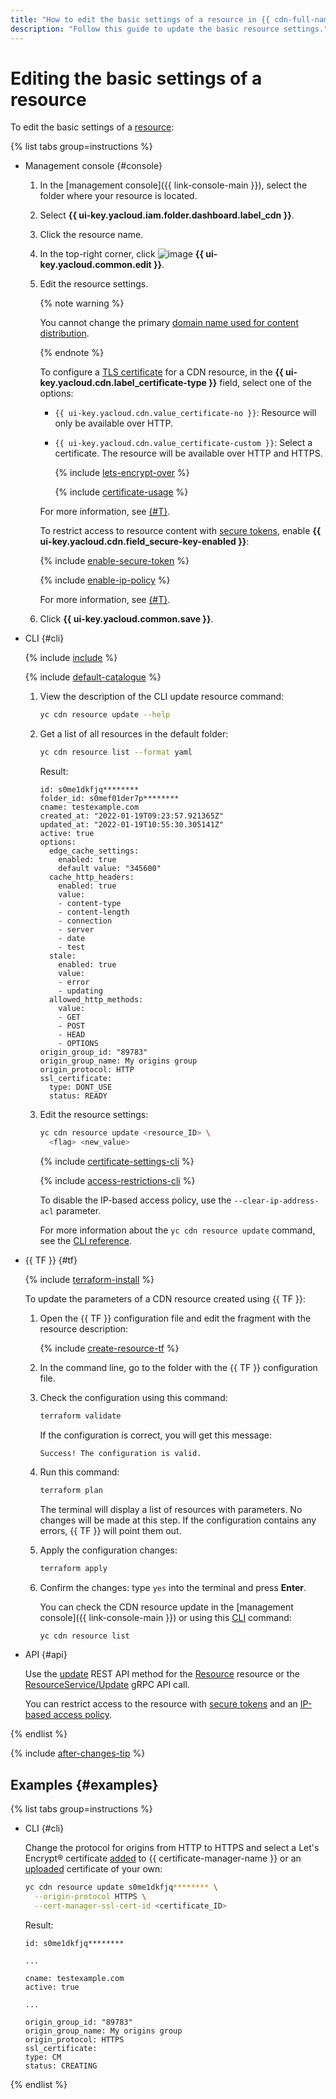```yaml
---
title: "How to edit the basic settings of a resource in {{ cdn-full-name }}"
description: "Follow this guide to update the basic resource settings."
---
```


# Editing the basic settings of a resource

To edit the basic settings of a [resource](../../concepts/resource.md):

{% list tabs group=instructions %}

- Management console {#console}

  1. In the [management console]({{ link-console-main }}), select the folder where your resource is located.

  1. Select **{{ ui-key.yacloud.iam.folder.dashboard.label_cdn }}**.

  1. Click the resource name.

  1. In the top-right corner, click ![image](../../../_assets/console-icons/pencil.svg) **{{ ui-key.yacloud.common.edit }}**.

  1. Edit the resource settings.

      {% note warning %}

      You cannot change the primary [domain name used for content distribution](../../concepts/resource.md#hostnames).

      {% endnote %}

      To configure a [TLS certificate](../../concepts/clients-to-servers-tls.md) for a CDN resource, in the **{{ ui-key.yacloud.cdn.label_certificate-type }}** field, select one of the options:

      * `{{ ui-key.yacloud.cdn.value_certificate-no }}`: Resource will only be available over HTTP.


      * `{{ ui-key.yacloud.cdn.value_certificate-custom }}`: Select a certificate. The resource will be available over HTTP and HTTPS.

          {% include [lets-encrypt-over](../../../_includes/cdn/lets-encrypt-over.md) %}

          {% include [certificate-usage](../../../_includes/cdn/certificate-usage.md) %}

      For more information, see [{#T}](../../concepts/clients-to-servers-tls.md).

      To restrict access to resource content with [secure tokens](../../concepts/secure-tokens.md), enable **{{ ui-key.yacloud.cdn.field_secure-key-enabled }}**:

      {% include [enable-secure-token](../../../_includes/cdn/enable-secure-token.md) %}

      {% include [enable-ip-policy](../../../_includes/cdn/enable-ip-policy.md) %}

      For more information, see [{#T}](enable-secure-token.md).

  1. Click **{{ ui-key.yacloud.common.save }}**.

- CLI {#cli}

  {% include [include](../../../_includes/cli-install.md) %}

  {% include [default-catalogue](../../../_includes/default-catalogue.md) %}

  1. View the description of the CLI update resource command:

      ```bash
      yc cdn resource update --help
      ```

  1. Get a list of all resources in the default folder:

      ```bash
      yc cdn resource list --format yaml
      ```

      Result:

      ```text
      id: s0me1dkfjq********
      folder_id: s0mef01der7p********
      cname: testexample.com
      created_at: "2022-01-19T09:23:57.921365Z"
      updated_at: "2022-01-19T10:55:30.305141Z"
      active: true
      options:
        edge_cache_settings:
          enabled: true
          default value: "345600"
        cache_http_headers:
          enabled: true
          value:
          - content-type
          - content-length
          - connection
          - server
          - date
          - test
        stale:
          enabled: true
          value:
          - error
          - updating
        allowed_http_methods:
          value:
          - GET
          - POST
          - HEAD
          - OPTIONS
      origin_group_id: "89783"
      origin_group_name: My origins group
      origin_protocol: HTTP
      ssl_certificate:
        type: DONT_USE
        status: READY
      ```

  1. Edit the resource settings:

      ```bash
      yc cdn resource update <resource_ID> \
        <flag> <new_value>
      ```

      {% include [certificate-settings-cli](../../../_includes/cdn/certificate-settings-cli.md) %}

      {% include [access-restrictions-cli](../../../_includes/cdn/access-restrictions-cli.md) %}

      To disable the IP-based access policy, use the `--clear-ip-address-acl` parameter.

      For more information about the `yc cdn resource update` command, see the [CLI reference](../../../cli/cli-ref/managed-services/cdn/resource/update.md).

- {{ TF }} {#tf}

  {% include [terraform-install](../../../_includes/terraform-install.md) %}

  To update the parameters of a CDN resource created using {{ TF }}:

  1. Open the {{ TF }} configuration file and edit the fragment with the resource description:

      {% include [create-resource-tf](../../../_includes/cdn/create-resource-tf.md) %}

  1. In the command line, go to the folder with the {{ TF }} configuration file.

  1. Check the configuration using this command:
     ```bash
     terraform validate
     ```

     If the configuration is correct, you will get this message:

     ```text
     Success! The configuration is valid.
     ```

  1. Run this command:
     ```bash
     terraform plan
     ```

     The terminal will display a list of resources with parameters. No changes will be made at this step. If the configuration contains any errors, {{ TF }} will point them out.

  1. Apply the configuration changes:
     ```bash
     terraform apply
     ```

  1. Confirm the changes: type `yes` into the terminal and press **Enter**.

     You can check the CDN resource update in the [management console]({{ link-console-main }}) or using this [CLI](../../../cli/quickstart.md) command:

     ```bash
     yc cdn resource list
     ```

- API {#api}

  Use the [update](../../api-ref/Resource/update.md) REST API method for the [Resource](../../api-ref/Resource/index.md) resource or the [ResourceService/Update](../../api-ref/grpc/resource_service.md#Update) gRPC API call.

  You can restrict access to the resource with [secure tokens](../../concepts/secure-tokens.md) and an [IP-based access policy](../../concepts/ip-address-acl.md).

{% endlist %}

{% include [after-changes-tip](../../../_includes/cdn/after-changes-tip.md) %}

## Examples {#examples}

{% list tabs group=instructions %}

- CLI {#cli}

  Change the protocol for origins from HTTP to HTTPS and select a Let's Encrypt® certificate [added](../../../certificate-manager/operations/managed/cert-create.md) to {{ certificate-manager-name }} or an [uploaded](../../../certificate-manager/operations/import/cert-create.md) certificate of your own:

    ```bash
    yc cdn resource update s0me1dkfjq******** \
      --origin-protocol HTTPS \
      --cert-manager-ssl-cert-id <certificate_ID>
    ```

  Result:

    ```text
    id: s0me1dkfjq********

    ...

    cname: testexample.com
    active: true

    ...

    origin_group_id: "89783"
    origin_group_name: My origins group
    origin_protocol: HTTPS
    ssl_certificate:
    type: CM
    status: CREATING
    ```

{% endlist %}